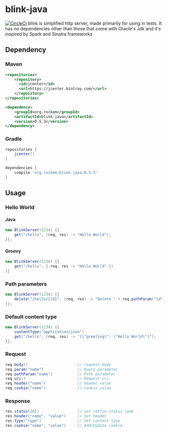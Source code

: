 # blink-java 
[![CircleCI](https://circleci.com/gh/rockem/blink-java.svg?style=svg)](https://circleci.com/gh/rockem/blink-java)
blink is simplified http server, made primarily for using in tests.
It has no dependencies other than those that come with Oracle's Jdk
and it's inspired by Spark and Sinatra frameworks

## Dependency
### Maven
```xml
<repositories>
    <repository>
      <id>jcenter</id>
      <url>https://jcenter.bintray.com/</url>
    </repository>
</repositories>
```
```xml
<dependency>
    <groupId>org.rockem</groupId>
    <artifactId>blink-java</artifactId>
    <version>0.5.3</version>
</dependency>
```
### Gradle
```groovy
repositories {
    jcenter()
}
```
```groovy
dependencies {
    compile 'org.rockem:blink-java:0.5.3'
}
```

## Usage
### Hello World
#### Java
```java
new BlinkServer(1234) {{
	get("/hello", (req, res) -> "Hello World");
}};
```
#### Groovy
```groovy
new BlinkServer(1234) {{
	get("/hello", { req, res -> "Hello World" })
}}
```
### Path parameters
```java
new BlinkServer(1234) {{
	delete("/hello/{id}", (req, res) -> "Delete " + req.pathParam("id"));
}};
```
### Default content type
```java
new BlinkServer(1234) {{
    contentType("application/json")
    get("/hello", (req, res) -> "{\"greeting\": \"Hello World\"}");
}};
```
### Request
```java
req.body()                      // request body
req.param("name")               // Query parameter
req.pathParam("name")           // Path parameter
req.uri()                       // Request uri
req.header("name")              // header value
req.cookie("name")              // cookie value
```
### Response
```java
res.status(201)                 // set retrun status code
res.header("name", "value")     // Set header 
res.type("type")                // Set content type
res.cookie("name", "value")     // Add/Update cookie
```
